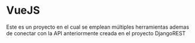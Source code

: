 # VueJS
Este es un proyecto en el cual se emplean múltiples herramientas ademas de conectar con la API anteriormente creada en el proyecto DjangoREST
